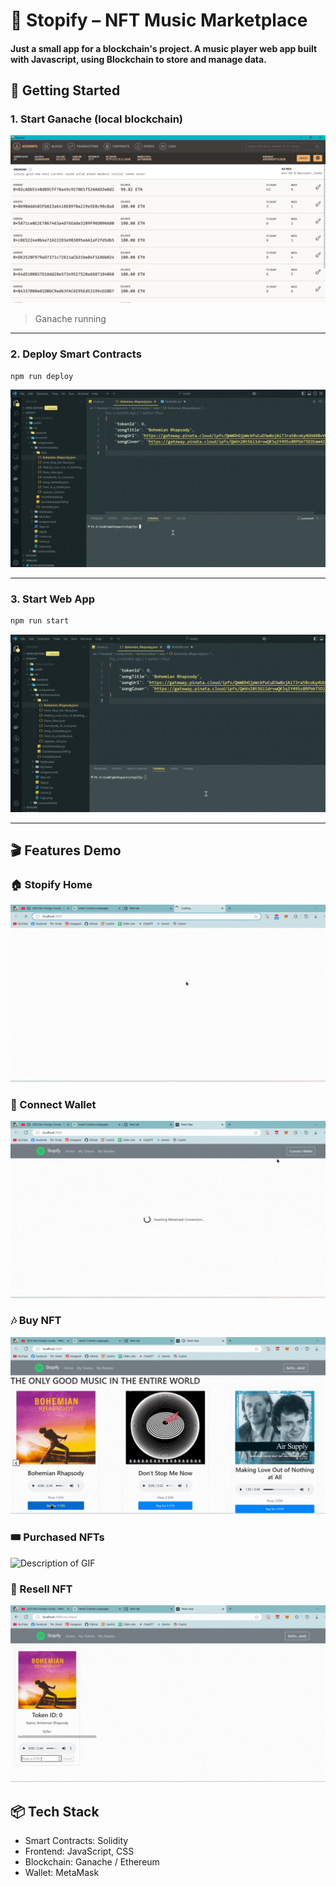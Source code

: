 # 🎵 Stopify – NFT Music Marketplace

#### Just a small app for a blockchain's project. A music player web app built with Javascript, using Blockchain to store and manage data.

## 🚀 Getting Started

### 1. Start Ganache (local blockchain)

![Description of GIF](assets/ganache.png)

> Ganache running

---

### 2. Deploy Smart Contracts

```bash
npm run deploy
```

![Description of GIF](assets/deploy_contract.gif)

---

### 3. Start Web App

```bash
npm run start
```

![Description of GIF](assets/run_start.gif)

---

## 🎬 Features Demo

### 🏠 Stopify Home

![Description of GIF](assets/stopify.gif)

### 🔑 Connect Wallet

![Description of GIF](assets/login.gif)

### 🎶 Buy NFT

![Description of GIF](assets/buy_nft.gif)

### 🎟️ Purchased NFTs

![Description of GIF](assets/purchased_token.gif)

### 🔁 Resell NFT

![Description of GIF](assets/resell_token.gif)

## 📦 Tech Stack

- Smart Contracts: Solidity
- Frontend: JavaScript, CSS
- Blockchain: Ganache / Ethereum
- Wallet: MetaMask
